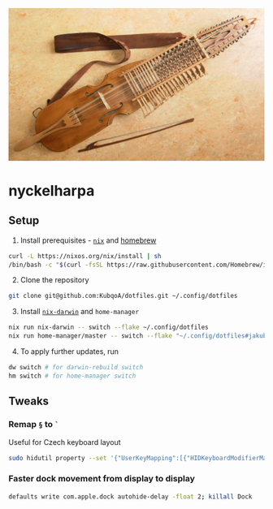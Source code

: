 ![Nyckelharpa](./nyckelharpa.jpg)

# nyckelharpa

## Setup
1. Install prerequisites - [`nix`](https://nix.dev/install-nix) and [homebrew](https://brew.sh)
```sh
curl -L https://nixos.org/nix/install | sh
/bin/bash -c "$(curl -fsSL https://raw.githubusercontent.com/Homebrew/install/HEAD/install.sh)"
```

2. Clone the repository
```sh
git clone git@github.com:KubqoA/dotfiles.git ~/.config/dotfiles
```

3. Install [`nix-darwin`](https://github.com/LnL7/nix-darwin?tab=readme-ov-file#flakes) and `home-manager`
```sh
nix run nix-darwin -- switch --flake ~/.config/dotfiles
nix run home-manager/master -- switch --flake "~/.config/dotfiles#jakub-macos"
```

4. To apply further updates, run
```sh
dw switch # for darwin-rebuild switch
hm switch # for home-manager switch
```

## Tweaks
### Remap `§` to `` ` ``
Useful for Czech keyboard layout
```sh
sudo hidutil property --set '{"UserKeyMapping":[{"HIDKeyboardModifierMappingSrc":0x700000064,"HIDKeyboardModifierMappingDst":0x700000035}]}'
```

### Faster dock movement from display to display
```sh
defaults write com.apple.dock autohide-delay -float 2; killall Dock
```

